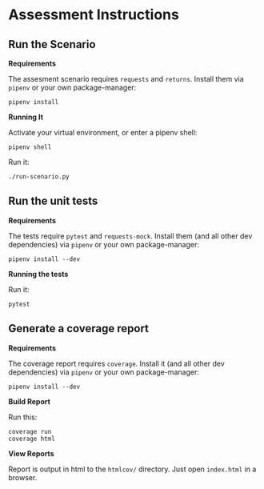 # Assessment Instructions

## Run the Scenario

**Requirements**

The assesment scenario requires `requests` and `returns`.
Install them via `pipenv` or your own package-manager:

```shell
pipenv install
```

**Running It**

Activate your virtual environment, or enter a pipenv shell:

```shell
pipenv shell
```

Run it:

```shell
./run-scenario.py
```

## Run the unit tests

**Requirements**

The tests require `pytest` and `requests-mock`.
Install them (and all other dev dependencies) via `pipenv` or your own package-manager:

```shell
pipenv install --dev
```

**Running the tests**

Run it:

```shell
pytest
```

## Generate a coverage report

**Requirements**

The coverage report requires `coverage`.
Install it (and all other dev dependencies) via `pipenv` or your own package-manager:

```shell
pipenv install --dev
```

**Build Report**

Run this:

```shell
coverage run
coverage html
```

**View Reports**

Report is output in html to the `htmlcov/` directory. Just open `index.html` in a browser.
